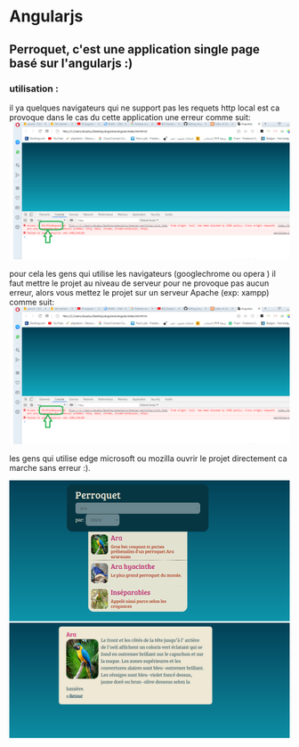 # Angularjs
## Perroquet, c'est une application single page basé sur l'angularjs :)
### utilisation :
il ya quelques navigateurs qui ne support pas les requets http local est ca provoque dans le cas du cette application une erreur comme suit:
![image](https://github.com/davidlotfi/Angularjs/blob/master/http.png)

pour cela les gens qui utilise les navigateurs  (googlechrome ou opera ) il faut mettre le projet au niveau de serveur pour ne provoque pas aucun erreur, alors vous mettez le projet sur un serveur Apache (exp: xampp) comme suit:
![image](https://github.com/davidlotfi/Angularjs/blob/master/http.png)

les gens qui utilise edge microsoft ou mozilla ouvrir le projet directement ca marche sans erreur :).

![image](https://github.com/davidlotfi/Angularjs/blob/master/image1.jpg)
![image](https://github.com/davidlotfi/Angularjs/blob/master/image2.jpg)

